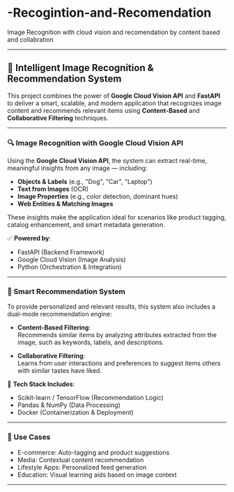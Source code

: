 # -Recogintion-and-Recomendation
Image Recognition with cloud vision  and  recomendation by content based and collabration 




---

## 🧠 Intelligent Image Recognition & Recommendation System

This project combines the power of **Google Cloud Vision API** and **FastAPI** to deliver a smart, scalable, and modern application that recognizes image content and recommends relevant items using **Content-Based** and **Collaborative Filtering** techniques.

---

### 🔍 Image Recognition with Google Cloud Vision API

Using the **Google Cloud Vision API**, the system can extract real-time, meaningful insights from any image — including:

- **Objects & Labels** (e.g., "Dog", "Car", "Laptop")
- **Text from Images** (OCR)
- **Image Properties** (e.g., color detection, dominant hues)
- **Web Entities & Matching Images**

These insights make the application ideal for scenarios like product tagging, catalog enhancement, and smart metadata generation.

✅ **Powered by**:  
- FastAPI (Backend Framework)  
- Google Cloud Vision (Image Analysis)  
- Python (Orchestration & Integration)

---

### 🎯 Smart Recommendation System

To provide personalized and relevant results, this system also includes a dual-mode recommendation engine:

- **Content-Based Filtering**:  
  Recommends similar items by analyzing attributes extracted from the image, such as keywords, labels, and descriptions.

- **Collaborative Filtering**:  
  Learns from user interactions and preferences to suggest items others with similar tastes have liked.

🧩 **Tech Stack Includes**:  
- Scikit-learn / TensorFlow (Recommendation Logic)  
- Pandas & NumPy (Data Processing)  
- Docker (Containerization & Deployment)

---

### 🚀 Use Cases

- E-commerce: Auto-tagging and product suggestions  
- Media: Contextual content recommendation  
- Lifestyle Apps: Personalized feed generation  
- Education: Visual learning aids based on image context

---

